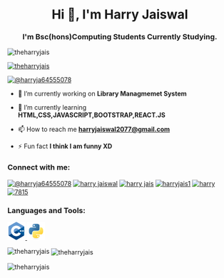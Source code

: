 <h1 align="center">Hi 👋, I'm Harry Jaiswal</h1>
<h3 align="center">I'm Bsc(hons)Computing Students Currently Studying.</h3>

<p align="left"> <img src="https://komarev.com/ghpvc/?username=theharryjais&label=Profile%20views&color=0e75b6&style=flat" alt="theharryjais" /> </p>

<p align="left"> <a href="https://github.com/ryo-ma/github-profile-trophy"><img src="https://github-profile-trophy.vercel.app/?username=theharryjais" alt="theharryjais" /></a> </p>

<p align="left"> <a href="https://twitter.com/@harryja64555078" target="blank"><img src="https://img.shields.io/twitter/follow/@harryja64555078?logo=twitter&style=for-the-badge" alt="@harryja64555078" /></a> </p>

- 🔭 I’m currently working on **Library Managmemet System**

- 🌱 I’m currently learning **HTML,CSS,JAVASCRIPT,BOOTSTRAP,REACT.JS**

- 📫 How to reach me **harryjaiswal2077@gmail.com**

- ⚡ Fun fact **I think I am funny XD**

<h3 align="left">Connect with me:</h3>
<p align="left">
<a href="https://twitter.com/@harryja64555078" target="blank"><img align="center" src="https://raw.githubusercontent.com/rahuldkjain/github-profile-readme-generator/master/src/images/icons/Social/twitter.svg" alt="@harryja64555078" height="30" width="40" /></a>
<a href="https://linkedin.com/in/harry jaiswal" target="blank"><img align="center" src="https://raw.githubusercontent.com/rahuldkjain/github-profile-readme-generator/master/src/images/icons/Social/linked-in-alt.svg" alt="harry jaiswal" height="30" width="40" /></a>
<a href="https://fb.com/harry jais" target="blank"><img align="center" src="https://raw.githubusercontent.com/rahuldkjain/github-profile-readme-generator/master/src/images/icons/Social/facebook.svg" alt="harry jais" height="30" width="40" /></a>
<a href="https://instagram.com/harryjais1" target="blank"><img align="center" src="https://raw.githubusercontent.com/rahuldkjain/github-profile-readme-generator/master/src/images/icons/Social/instagram.svg" alt="harryjais1" height="30" width="40" /></a>
<a href="https://www.youtube.com/c/harry" target="blank"><img align="center" src="https://raw.githubusercontent.com/rahuldkjain/github-profile-readme-generator/master/src/images/icons/Social/youtube.svg" alt="harry" height="30" width="40" /></a>
<a href="https://discord.gg/7815" target="blank"><img align="center" src="https://raw.githubusercontent.com/rahuldkjain/github-profile-readme-generator/master/src/images/icons/Social/discord.svg" alt="7815" height="30" width="40" /></a>
</p>

<h3 align="left">Languages and Tools:</h3>
<p align="left"> <a href="https://www.w3schools.com/cpp/" target="_blank"> <img src="https://raw.githubusercontent.com/devicons/devicon/master/icons/cplusplus/cplusplus-original.svg" alt="cplusplus" width="40" height="40"/> </a> <a href="https://www.python.org" target="_blank"> <img src="https://raw.githubusercontent.com/devicons/devicon/master/icons/python/python-original.svg" alt="python" width="40" height="40"/> </a> </p>

<p><img align="left" src="https://github-readme-stats.vercel.app/api/top-langs?username=theharryjais&show_icons=true&locale=en&layout=compact" alt="theharryjais" /></p>

<p>&nbsp;<img align="center" src="https://github-readme-stats.vercel.app/api?username=theharryjais&show_icons=true&locale=en" alt="theharryjais" /></p>

<p><img align="center" src="https://github-readme-streak-stats.herokuapp.com/?user=theharryjais&" alt="theharryjais" /></p>
